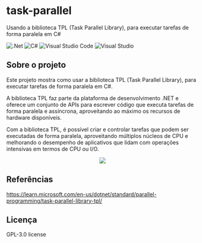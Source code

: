# task-parallel
Usando a biblioteca TPL (Task Parallel Library), para executar tarefas de forma paralela em C#

![.Net](https://img.shields.io/badge/.NET-5C2D91?style=for-the-badge&logo=.net&logoColor=white)
![C#](https://img.shields.io/badge/c%23-%23239120.svg?style=for-the-badge&logo=c-sharp&logoColor=white)
![Visual Studio Code](https://img.shields.io/badge/Visual%20Studio%20Code-0078d7.svg?style=for-the-badge&logo=visual-studio-code&logoColor=white)
![Visual Studio](https://img.shields.io/badge/Visual%20Studio-5C2D91.svg?style=for-the-badge&logo=visual-studio&logoColor=white)

## Sobre o projeto
Este projeto mostra como usar a biblioteca TPL (Task Parallel Library), para executar tarefas de forma paralela em C#.

A biblioteca TPL faz parte da plataforma de desenvolvimento .NET e oferece um conjunto de APIs para escrever código que executa tarefas de forma paralela e assíncrona, aproveitando ao máximo os recursos de hardware disponíveis.

Com a biblioteca TPL, é possível criar e controlar tarefas que podem ser executadas de forma paralela, aproveitando múltiplos núcleos de CPU e melhorando o desempenho de aplicativos que lidam com operações intensivas em termos de CPU ou I/O.

<div align="center">
    <img src="https://github.com/jfs-dev/task-parallel/assets/54154628/2e01db6e-5b78-467a-8c3a-55b5ec93b2b1"</img>
</div>

## Referências
https://learn.microsoft.com/en-us/dotnet/standard/parallel-programming/task-parallel-library-tpl/

## Licença
GPL-3.0 license
